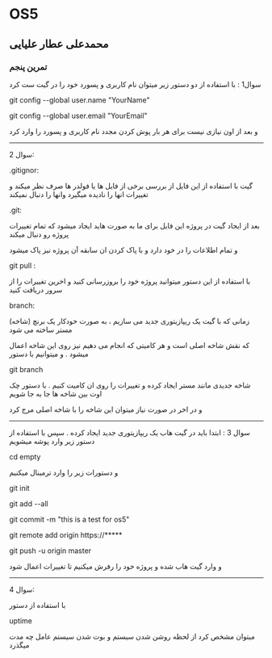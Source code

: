 # OS5
## محمدعلی عطار علیایی
### تمرین پنجم
سوال1 : با استفاده از دو دستور زیر میتوان نام کاربری و پسورد خود را در گیت ست کرد

git config --global user.name "YourName"

git config --global user.email "YourEmail"

و بعد از اون نیازی نیست برای هر بار پوش کردن مجدد نام کاربری و پسورد را وارد کرد

---------------------------------------------------------------------------------

سوال 2:

.gitignor:

گیت با استفاده از این فایل از بررسی برخی از فایل ها یا فولدر ها صرف نظر میکند
و تغییرات انها را نادیده میگیرد وانها را دنبال نمیکند

.git:

بعد از ایجاد گیت در پروژه این فایل برای ما به صورت هاید ایجاد میشود که تمام تغییرات پروژه رو دنبال میکند

و تمام اطلاعات را در خود دارد و با پاک کردن ان سابقه آن پروژه نیز پاک میشود

git pull :

با استفاده از این دستور میتوانید پروژه خود را بروزرسانی کنید و اخرین تغییرات را از سرور دریافت کنید

branch:

زمانی که با گیت یک ریپازیتوری جدید می سازیم ، به صورت خودکار یک برنچ (شاخه) مستر ساخته می شود

که نقش شاخه اصلی است و هر کامیتی که انجام می دهیم نیز روی این شاخه اعمال میشود . و میتوانیم با دستور

git branch 

شاخه جدیدی مانند مستر ایجاد کرده و تغییرات را روی ان کامیت کنیم . با دستور چک اوت بین شاخه ها جا به جا شویم 

و در اخر در صورت نیاز میتوان این شاخه را با شاخه اصلی مرج کرد

-----------------------------------------------------------------------------------------------------------------
سوال 3 :
ابتدا باید در گیت هاب یک ریپازیتوری جدید ایجاد کرده . سپس با استفاده از دستور زیر وارد پوشه میشویم

cd empty

و دستورات زیر را وارد ترمینال میکنیم

git init

git add --all

git commit -m "this is a test for os5"

git remote add origin https://*****

git push -u origin master

و وارد گیت هاب شده و پروژه خود را رفرش میکنیم تا تغییرات اعمال شود

------------------------------------------------------------------------------------------------------------------

سوال 4:

با استفاده از دستور

uptime

میتوان مشخص کرد از لحظه روشن شدن سیستم و بوت شدن سیستم عامل چه مدت میگذرد

